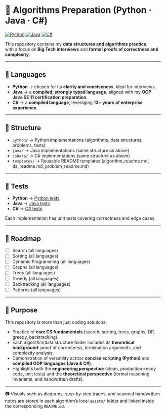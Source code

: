 # 🧮 Algorithms Preparation (Python · Java · C#)

[![Python](https://img.shields.io/badge/Python-3.10%2B-blue.svg)](https://www.python.org/)
[![Java](https://img.shields.io/badge/Java-11-orange.svg)](https://www.oracle.com/java/)
[![C#](https://img.shields.io/badge/C%23-.NET%207-blueviolet.svg)](https://dotnet.microsoft.com/)

This repository contains my **data structures and algorithms practice**,  
with a focus on **Big Tech interviews** and **formal proofs of correctness and complexity**.

---

## 📌 Languages

- **Python** → chosen for its **clarity and conciseness**, ideal for interviews.  
- **Java** → a **compiled, strongly typed language**, aligned with my **OCP Java SE 11 certification preparation**.  
- **C#** → a **compiled language**, leveraging **13+ years of enterprise experience**.  

---

## 📂 Structure

- `python/` → Python implementations (algorithms, data structures, problems, tests)
- `java/` → Java implementations (same structure as above)
- `csharp/` → C# implementations (same structure as above)
- `templates/` → Reusable README templates (algorithm_readme.md, ds_readme.md, problem_readme.md)

---

## 🧪 Tests

- **Python** → [Python tests](./python/tests/)  
- **Java** → [Java tests](./java/tests/)  
- **C#** → [C# tests](./csharp/tests/)  

Each implementation has unit tests covering correctness and edge cases.  

---

## 🚀 Roadmap

- [ ] Search (all languages)  
- [ ] Sorting (all languages)  
- [ ] Dynamic Programming (all languages)
- [ ] Graphs (all languages)
- [ ] Trees (all languages)
- [ ] Greedy (all languages)
- [ ] Backtracking (all languages)
- [ ] Patterns (all languages)

---

## 🎯 Purpose

This repository is more than just coding solutions:  

- Practice of **core CS fundamentals** (search, sorting, trees, graphs, DP, greedy, backtracking).  
- Each algorithm/data structure folder includes its **theoretical background**: proof of correctness, termination arguments, and complexity analysis.  
- Demonstration of versatility across **concise scripting (Python)** and **compiled OOP languages (Java & C#)**.  
- Highlights both the **engineering perspective** (clean, production-ready code, unit tests) and the **theoretical perspective** (formal reasoning, invariants, and handwritten drafts).  

---

📷 Visuals such as diagrams, step-by-step traces, and scanned handwritten notes are stored in each algorithm’s local `assets/` folder and linked inside the corresponding `README.md`.
